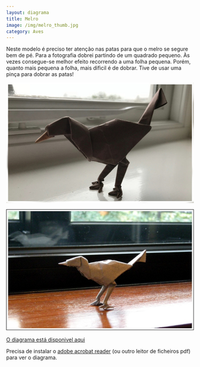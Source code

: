 ```yaml
---
layout: diagrama
title: Melro
image: /img/melro_thumb.jpg
category: Aves
---
```


Neste modelo é preciso ter atenção nas patas para que o melro se segure bem de pé. Para a fotografia dobrei partindo de um quadrado pequeno. Às vezes consegue-se melhor efeito recorrendo a uma folha pequena. Porém, quanto mais pequena a folha, mais dificil é de dobrar. Tive de usar uma pinça para dobrar as patas!

![Merlo](/img/melro2.jpg)

![Merlo](/img/melro.jpg)

[O diagrama está disponivel aqui](/img/melro.pdf)

Precisa de instalar o [adobe acrobat reader](http://get.adobe.com/br/reader/) (ou outro leitor de ficheiros pdf) para ver o diagrama.